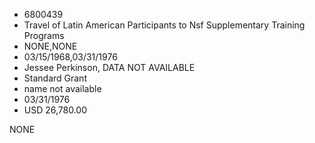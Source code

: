 * 6800439
* Travel of Latin American Participants to Nsf Supplementary Training Programs
* NONE,NONE
* 03/15/1968,03/31/1976
* Jessee Perkinson, DATA NOT AVAILABLE
* Standard Grant
* name not available
* 03/31/1976
* USD 26,780.00

NONE